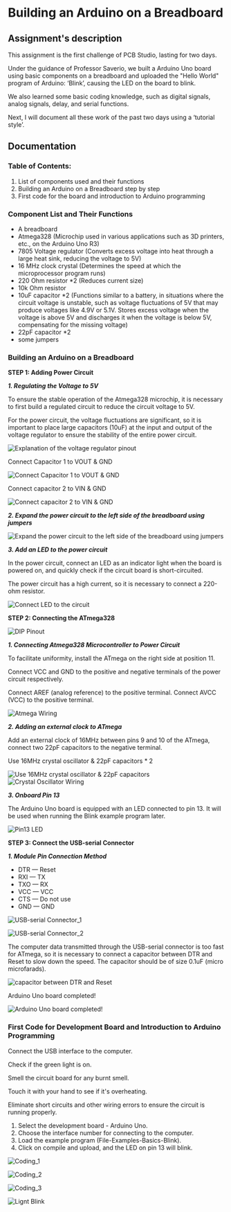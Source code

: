 # Building an Arduino on a Breadboard

## Assignment's description
This assignment is the first challenge of PCB Studio, lasting for two days. 

Under the guidance of Professor Saverio, we built a Arduino Uno board using basic components on a breadboard and uploaded the "Hello World" program of Arduino: ‘Blink’, causing the LED on the board to blink. 

We also learned some basic coding knowledge, such as digital signals, analog signals, delay, and serial functions.

Next, I will document all these work of the past two days using a ‘tutorial style’.

## Documentation
### Table of Contents:
1. List of components used and their functions
2. Building an Arduino on a Breadboard step by step
3. First code for the board and introduction to Arduino programming

### Component List and Their Functions
* A breadboard
* Atmega328 (Microchip used in various applications such as 3D printers, etc., on the Arduino Uno R3)
* 7805 Voltage regulator (Converts excess voltage into heat through a large heat sink, reducing the voltage to 5V)
* 16 MHz clock crystal (Determines the speed at which the microprocessor program runs)
* 220 Ohm resistor *2 (Reduces current size)
* 10k Ohm resistor
* 10uF capacitor *2 (Functions similar to a battery, in situations where the circuit voltage is unstable, such as voltage fluctuations of 5V that may produce voltages like 4.9V or 5.1V. Stores excess voltage when the voltage is above 5V and discharges it when the voltage is below 5V, compensating for the missing voltage)
* 22pF capacitor *2
* some jumpers

### Building an Arduino on a Breadboard

**STEP 1: Adding Power Circuit**

***1. Regulating the Voltage to 5V***

To ensure the stable operation of the Atmega328 microchip, it is necessary to first build a regulated circuit to reduce the circuit voltage to 5V.

For the power circuit, the voltage fluctuations are significant, so it is important to place large capacitors (10uF) at the input and output of the voltage regulator to ensure the stability of the entire power circuit.

![Explanation of the voltage regulator pinout](./images/voltage_regulator.jpg)

Connect Capacitor 1 to VOUT & GND

![Connect Capacitor 1 to VOUT & GND](./images/capacitor_1_to_VOUT_GND.jpeg)

Connect capacitor 2 to VIN & GND

![Connect capacitor 2 to VIN & GND](./images/capacitor_2_to_VIN_GND.jpeg)

***2. Expand the power circuit to the left side of the breadboard using jumpers***

![Expand the power circuit to the left side of the breadboard using jumpers](./images/jumpers.jpeg)

***3. Add an LED to the power circuit***

In the power circuit, connect an LED as an indicator light when the board is powered on, and quickly check if the circuit board is short-circuited.

The power circuit has a high current, so it is necessary to connect a 220-ohm resistor.

![Connect LED to the circuit](./images/Connect_LED_to_the_circuit.jpeg)


**STEP 2: Connecting the ATmega328**

![DIP Pinout](./images/DIP_Pinout.jpeg)

***1. Connecting Atmega328 Microcontroller to Power Circuit***

To facilitate uniformity, install the ATmega on the right side at position 11. 

Connect VCC and GND to the positive and negative terminals of the power circuit respectively. 

Connect AREF (analog reference) to the positive terminal. Connect AVCC (VCC) to the positive terminal.

![Atmega Wiring](./images/Atmega_Wiring.jpeg)

***2. Adding an external clock to ATmega***

Add an external clock of 16MHz between pins 9 and 10 of the ATmega, connect two 22pF capacitors to the negative terminal.

Use 16MHz crystal oscillator & 22pF capacitors * 2

![Use 16MHz crystal oscillator & 22pF capacitors](./images/crystal_oscillator_and_capacitor.jpeg)
![Crystal Oscillator Wiring](./images/Crystal_Oscillator_Wiring.jpeg)

***3. Onboard Pin 13***

The Arduino Uno board is equipped with an LED connected to pin 13. It will be used when running the Blink example program later.

![Pin13 LED](./images/Pin13_LED.jpeg)


**STEP 3: Connect the USB-serial Connector**

***1. Module Pin Connection Method***

* DTR — Reset
* RXI — TX
* TXO — RX
* VCC — VCC
* CTS — Do not use
* GND — GND

![USB-serial Connector_1](./images/USB_serial_Connector_1.jpeg)

![USB-serial Connector_2](./images/USB_serial_Connector_2.jpeg)

The computer data transmitted through the USB-serial connector is too fast for ATmega, so it is necessary to connect a capacitor between DTR and Reset to slow down the speed. The capacitor should be of size 0.1uF (micro microfarads).

![capacitor between DTR and Reset](./images/capacitor_between_DTR_and_Reset.jpeg)

Arduino Uno board completed!

![Arduino Uno board completed!](./images/Arduino_Uno_board_completed!.jpeg)


### First Code for Development Board and Introduction to Arduino Programming

Connect the USB interface to the computer.

Check if the green light is on.

Smell the circuit board for any burnt smell.

Touch it with your hand to see if it's overheating.

Eliminate short circuits and other wiring errors to ensure the circuit is running properly.

1. Select the development board - Arduino Uno.
2. Choose the interface number for connecting to the computer.
3. Load the example program (File-Examples-Basics-Blink).
4. Click on compile and upload, and the LED on pin 13 will blink.

![Coding_1](./images/Coding_1.png)

![Coding_2](./images/Coding_2.png)

![Coding_3](./images/Coding_3.png)

![Lignt Blink](./images/Lignt_Blink.jpeg)


